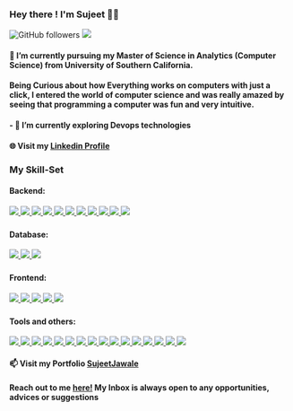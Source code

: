 <!--
**SujeetJawale/SujeetJawale** is a ✨ _special_ ✨ repository because its `README.md` (this file) appears on your GitHub profile.
-->

### Hey there ! I'm Sujeet 👋🏾   

![GitHub followers](https://img.shields.io/github/followers/SujeetJawale?label=Follow&style=social)
![](https://komarev.com/ghpvc/?username=your-github-SujeetJawale&color=blueviolet)


#### 🌱 I’m currently pursuing my Master of Science in Analytics (Computer Science) from University of Southern California.
#### Being Curious about how Everything works on computers with just a click, I entered the world of computer science and was really amazed by seeing that programming a computer was fun and very intuitive.
#### - 🔭 I’m currently exploring Devops technologies

#### 🌐 Visit my [Linkedin Profile](https://www.linkedin.com/in/sujeet-jawale-aa12b1198/)
 
<!--<img align = "left" src="https://raw.githubusercontent.com/SujeetJawale/SujeetJawale/master/gif1.gif"  width="200" height="185" alt="Hello!">	-->
<!--![Sujeet's github stats](https://github-readme-stats.vercel.app/api?username=SujeetJawale&show_icons=true&theme=cobalt&count_private=true)-->
<!--![Top Languagess](https://github-readme-stats.vercel.app/api/top-langs/?username=SujeetJawale&theme=cobalt&langs_count=8&layout=compact)-->


<!--<a href="https://github.com/SujeetJawale">
  <img align="center" src="https://github-readme-stats.vercel.app/api/top-langs/?username=SujeetJawale&theme=cobalt&langs_count=8&layout=compact" />
</a>
 &nbsp;&nbsp;&nbsp;&nbsp;&nbsp;<a href="https://github.com/SujeetJawale">
  <img align="center" src="https://github-readme-stats.vercel.app/api?username=SujeetJawale&show_icons=true&theme=cobalt&count_private=true" />
</a> -->


### My Skill-Set
#### Backend:
<a href="https://github.com/SujeetJawale">
  <img src="https://img.shields.io/badge/java-%23ED8B00.svg?&style=for-the-badge&logo=java&logoColor=white"/>
</a>
<a href="https://github.com/SujeetJawale">
  <img src="https://img.shields.io/badge/rest%20api-%2300ADD8.svg?&style=for-the-badge&logo=rest-api&logoColor=white"/>
</a>
<a href="https://github.com/SujeetJawale">
  <img src="https://img.shields.io/badge/microservices-%238DD6F9.svg?&style=for-the-badge&logo=microservices&logoColor=white"/>
</a>
<a href="https://github.com/SujeetJawale">
  <img src="https://img.shields.io/badge/hibernate-%2399277A.svg?&style=for-the-badge&logo=hibernate&logoColor=white"/>
</a>
<a href="https://github.com/SujeetJawale">
  <img src="https://img.shields.io/badge/springboot-%236DB33F.svg?&style=for-the-badge&logo=springboot&logoColor=white"/>
</a>
<a href="https://github.com/SujeetJawale">
  <img src="https://img.shields.io/badge/spring%20data%20jpa-%236DB33F.svg?&style=for-the-badge&logo=spring&logoColor=white"/>
</a>
<a href="https://github.com/SujeetJawale">
  <img src="https://img.shields.io/badge/spring%20mvc-%236DB33F.svg?&style=for-the-badge&logo=spring-mvc&logoColor=white"/>
</a>
<a href="https://github.com/SujeetJawale">
  <img src="https://img.shields.io/badge/spring%20security-%236DB33F.svg?&style=for-the-badge&logo=spring-security&logoColor=white"/>
</a>
<a href="https://github.com/SujeetJawale">
  <img src="https://img.shields.io/badge/spring%20batch-%236DB33F.svg?&style=for-the-badge&logo=spring-batch&logoColor=white"/>
</a>
<a href="https://github.com/SujeetJawale">
  <img src="https://img.shields.io/badge/junit-%25A1.svg?&style=for-the-badge&logo=junit&logoColor=white"/>
</a>
<a href="https://github.com/SujeetJawale">
  <img src="https://img.shields.io/badge/mockito-%2300ADD8.svg?&style=for-the-badge&logo=mockito&logoColor=white"/>
</a>

### 
#### Database:
<a href="https://github.com/SujeetJawale">
  <img src="https://img.shields.io/badge/mysql-%234479A1.svg?&style=for-the-badge&logo=mysql&logoColor=white"/>
</a>
<a href="https://github.com/SujeetJawale">
  <img src="https://img.shields.io/badge/postgresql-%23336791.svg?&style=for-the-badge&logo=postgresql&logoColor=white"/>
</a>
<a href="https://github.com/SujeetJawale">
  <img src="https://img.shields.io/badge/mongodb-%2347A248.svg?&style=for-the-badge&logo=mongodb&logoColor=white"/>
</a>

### 
#### Frontend:
<a href="https://github.com/SujeetJawale">
  <img src="https://img.shields.io/badge/html5-%23E34F26.svg?&style=for-the-badge&logo=html5&logoColor=white"/>
</a>
<a href="https://github.com/SujeetJawale">
  <img src="https://img.shields.io/badge/javascript-%23F7DF1E.svg?&style=for-the-badge&logo=javascript&logoColor=black"/>
</a>
<a href="https://github.com/SujeetJawale">
  <img src="https://img.shields.io/badge/css3-%231572B6.svg?&style=for-the-badge&logo=css3&logoColor=white"/>
</a>
<a href="https://github.com/SujeetJawale">
  <img src="https://img.shields.io/badge/bootstrap-%23563D7C.svg?&style=for-the-badge&logo=bootstrap&logoColor=white"/>
</a>
<a href="https://github.com/SujeetJawale">
  <img src="https://img.shields.io/badge/reactjs-%2361DAFB.svg?&style=for-the-badge&logo=react&logoColor=black"/>
</a>

### 
#### Tools and others:
<a href="https://github.com/SujeetJawale">
  <img src="https://img.shields.io/badge/Power%20BI-Data%20Visualization-%23F2C811?style=for-the-badge&logo=powerbi&logoColor=black"/>
</a>

<a href="https://github.com/SujeetJawale">
  <img src="https://img.shields.io/badge/Tableau-Data%20Analytics-%23E97627?style=for-the-badge&logo=tableau&logoColor=white"/>
</a>

<a href="https://github.com/SujeetJawale">
  <img src="https://img.shields.io/badge/SQL-Database%20Management-%2300758F?style=for-the-badge&logo=postgresql&logoColor=white"/>
</a>

<a href="https://github.com/SujeetJawale">
  <img src="https://img.shields.io/badge/agile-%230A0F0D.svg?&style=for-the-badge&logo=agile&logoColor=white"/>
</a>
<a href="https://github.com/SujeetJawale">
  <img src="https://img.shields.io/badge/postman-%23FF6C37.svg?&style=for-the-badge&logo=postman&logoColor=white"/>
</a>
<a href="https://github.com/SujeetJawale">
  <img src="https://img.shields.io/badge/swagger-%2385EA2D.svg?&style=for-the-badge&logo=swagger&logoColor=black"/>
</a>
<a href="https://github.com/SujeetJawale">
  <img src="https://img.shields.io/badge/apache%20kafka-%23231F20.svg?&style=for-the-badge&logo=apache-kafka&logoColor=white"/>
</a>
<a href="https://github.com/SujeetJawale">
  <img src="https://img.shields.io/badge/redis-%23DC382D.svg?&style=for-the-badge&logo=redis&logoColor=white"/>
</a>
<a href="https://github.com/SujeetJawale">
  <img src="https://img.shields.io/badge/log4j-%23231F20.svg?&style=for-the-badge&logo=log4j&logoColor=white"/>
</a>
<a href="https://github.com/SujeetJawale">
  <img src="https://img.shields.io/badge/maven-%23C71A36.svg?&style=for-the-badge&logo=apache-maven&logoColor=white"/>
</a>
<a href="https://github.com/SujeetJawale">
  <img src="https://img.shields.io/badge/cicd-%232C3E50.svg?&style=for-the-badge&logo=cicd&logoColor=white"/>
</a>
<a href="https://github.com/SujeetJawale">
  <img src="https://img.shields.io/badge/docker-%232496ED.svg?&style=for-the-badge&logo=docker&logoColor=white"/>
</a>
<a href="https://github.com/SujeetJawale">
  <img src="https://img.shields.io/badge/kubernetes-%23326CE5.svg?&style=for-the-badge&logo=kubernetes&logoColor=white"/>
</a>
<a href="https://github.com/SujeetJawale">
  <img src="https://img.shields.io/badge/git-%23F05032.svg?&style=for-the-badge&logo=git&logoColor=white"/>
</a>
<a href="https://github.com/SujeetJawale">
  <img src="https://img.shields.io/badge/jenkins-%23D24939.svg?&style=for-the-badge&logo=jenkins&logoColor=white"/>
</a>
<a href="https://github.com/SujeetJawale">
<img src="https://img.shields.io/badge/github%20-%23121011.svg?&style=for-the-badge&logo=github&logoColor=white"/>
</a>


#### 📫 Visit my Portfolio [SujeetJawale](https://sujeetjawale.github.io/SJ_Portfolio/#/) 
#### Reach out to me [here!](mailto:sjawale@usc.edu?subject=[GitHub]%20Source%20Han%20Sans) My Inbox is always open to any opportunities, advices or suggestions
